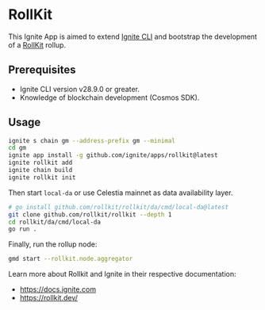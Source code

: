 # RollKit

This Ignite App is aimed to extend [Ignite CLI](https://github.com/ignite/cli) and bootstrap the development of a [RollKit](https://rollkit.dev) rollup.

## Prerequisites

* Ignite CLI version v28.9.0 or greater.
* Knowledge of blockchain development (Cosmos SDK).

## Usage

```sh
ignite s chain gm --address-prefix gm --minimal
cd gm
ignite app install -g github.com/ignite/apps/rollkit@latest
ignite rollkit add
ignite chain build
ignite rollkit init
```

Then start `local-da` or use Celestia mainnet as data availability layer.

```sh
# go install github.com/rollkit/rollkit/da/cmd/local-da@latest
git clone github.com/rollkit/rollkit --depth 1
cd rollkit/da/cmd/local-da
go run .
```

Finally, run the rollup node:

```sh
gmd start --rollkit.node.aggregator
```

Learn more about Rollkit and Ignite in their respective documentation:

* <https://docs.ignite.com>
* <https://rollkit.dev/>

